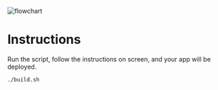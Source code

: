 ![flowchart](https://lh3.googleusercontent.com/Xkdiv0gLpkhiT2qdBlAlgZg-WeBBifrR9nGFcf1EjeQR-H584DenAQ-hs78CvRpGD1gGuifSXcMKMYkVC5t-nZiNv6Egu58=s2560)

# Instructions
Run the script, follow the instructions on screen, and your app will be deployed.
```
./build.sh
```
